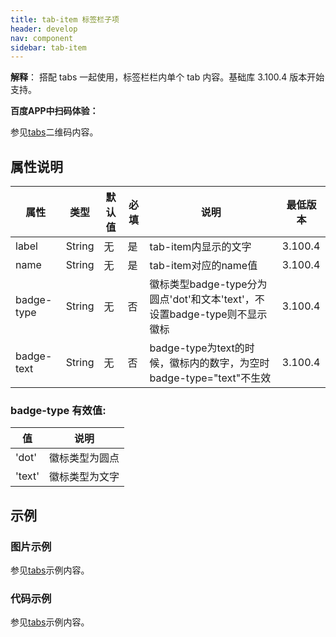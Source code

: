 ```yaml
---
title: tab-item 标签栏子项
header: develop
nav: component
sidebar: tab-item
---
```



**解释**： 搭配 tabs 一起使用，标签栏栏内单个 tab 内容。基础库 3.100.4 版本开始支持。

**百度APP中扫码体验：**

参见[tabs](https://smartprogram.baidu.com/docs/develop/component/tabs/)二维码内容。


## **属性说明**

|属性 | 类型 | 默认值 | 必填 | 说明 |最低版本|
|---- | ---- | ---- |---- |---- |---- |
|label| String | 无 |是 |tab-item内显示的文字|3.100.4|
|name| String | 无 |是 |tab-item对应的name值|3.100.4|
|badge-type| String | 无|否 |徽标类型badge-type分为圆点'dot'和文本'text'，不设置badge-type则不显示徽标|3.100.4|
|badge-text| String | 无|否 |badge-type为text的时候，徽标内的数字，为空时badge-type="text"不生效|3.100.4|

### **badge-type 有效值**:

| 值 | 说明 |
| ---- | ---- |
| 'dot' | 徽标类型为圆点 |
| 'text'| 徽标类型为文字 |

## 示例

### **图片示例**

参见[tabs](https://smartprogram.baidu.com/docs/develop/component/tabs/)示例内容。

### **代码示例**

参见[tabs](https://smartprogram.baidu.com/docs/develop/component/tabs/)示例内容。

